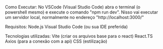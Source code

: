Como Executar:
No VSCode (Visual Studio Code) abra o terminal (o powershell mesmo) e execute o comando "npm run dev". Nisso vai executar um servidor local, normalmente no endereço "http://localhost:3000/"

Requisitos:
Node.js
Visual Studio Code (ou sua IDE preferida)

Tecnologias utilizadas:
Vite (criar os arquivos base para o react)
React.TS
Axios (para a conexão com a api)
CSS (estilização)
